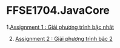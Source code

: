 # FFSE1704.JavaCore

1.[Assignment 1 : Giải phương trình bậc nhât](https://github.com/FASTTRACKSE/FFSE1704.JavaCore/blob/master/KhanhCN/src/bai1_java/GiaiPTBacNhat.java)

2. [Assignment 2 : Giải phương trình bậc 2](https://github.com/FASTTRACKSE/FFSE1704.JavaCore/blob/master/KhanhCN/src/bai1_java/GiaiPTBac2.java)
